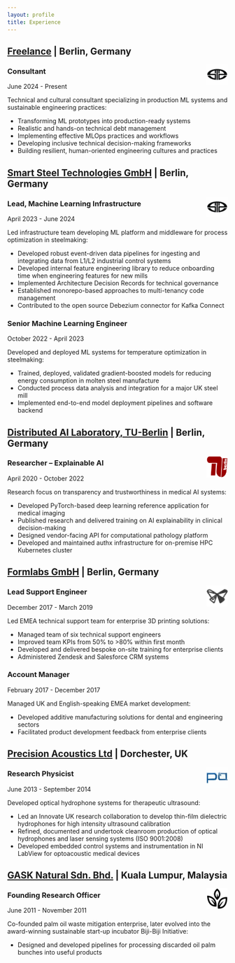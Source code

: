 ```yaml
---
layout: profile
title: Experience
---
```


## [Freelance](https://brave.berlin) | Berlin, Germany
<img src="/assets/images/smart-steel-technologies-gmbh-icon.svg" alt="Smart Steel Technologies" width="48" height="48" style="float: right; margin-left: 10px;" />

### Consultant
June 2024 - Present

Technical and cultural consultant specializing in production ML systems and sustainable engineering practices:

- Transforming ML prototypes into production-ready systems
- Realistic and hands-on technical debt management
- Implementing effective MLOps practices and workflows
- Developing inclusive technical decision-making frameworks
- Building resilient, human-oriented engineering cultures and practices

## [Smart Steel Technologies GmbH](https://www.smart-steel-technologies.com) | Berlin, Germany
<img src="/assets/images/smart-steel-technologies-gmbh-icon.svg" alt="Smart Steel Technologies" width="48" height="48" style="float: right; margin-left: 10px;" />

### Lead, Machine Learning Infrastructure
April 2023 - June 2024

Led infrastructure team developing ML platform and middleware for process optimization in steelmaking:

- Developed robust event-driven data pipelines for ingesting and integrating data from L1/L2 industrial control systems
- Developed internal feature engineering library to reduce onboarding time when engineering features for new mills
- Implemented Architecture Decision Records for technical governance
- Established monorepo-based approaches to multi-tenancy code management
- Contributed to the open source Debezium connector for Kafka Connect

### Senior Machine Learning Engineer
October 2022 - April 2023

Developed and deployed ML systems for temperature optimization in steelmaking:

- Trained, deployed, validated gradient-boosted models for reducing energy consumption in molten steel manufacture
- Conducted process data analysis and integration for a major UK steel mill
- Implemented end-to-end model deployment pipelines and software backend

## [Distributed AI Laboratory, TU-Berlin](https://www.dai-labor.de) | Berlin, Germany
<img src="/assets/images/tuberlin-icon.svg" alt="TU Berlin" width="48" height="48" style="float: right; margin-left: 10px;" />

### Researcher – Explainable AI
April 2020 - October 2022

Research focus on transparency and trustworthiness in medical AI systems:

- Developed PyTorch-based deep learning reference application for medical imaging
- Published research and delivered training on AI explainability in clinical decision-making
- Designed vendor-facing API for computational pathology platform
- Developed and maintained authx infrastructure for on-premise HPC Kubernetes cluster

## [Formlabs GmbH](https://formlabs.com) | Berlin, Germany
<img src="/assets/images/formlabs-gmbh-icon.svg" alt="Formlabs" width="48" height="48" style="float: right; margin-left: 10px;" />

### Lead Support Engineer
December 2017 - March 2019

Led EMEA technical support team for enterprise 3D printing solutions:

- Managed team of six technical support engineers
- Improved team KPIs from 50% to >80% within first month
- Developed and delivered bespoke on-site training for enterprise clients
- Administered Zendesk and Salesforce CRM systems

### Account Manager
February 2017 - December 2017

Managed UK and English-speaking EMEA market development:

- Developed additive manufacturing solutions for dental and engineering sectors
- Facilitated product development feedback from enterprise clients

## [Precision Acoustics Ltd](https://www.acoustics.co.uk) | Dorchester, UK
<img src="/assets/images/precision-acoustics-ltd-icon.svg" alt="Precision Acoustics" width="48" height="48" style="float: right; margin-left: 10px;" />

### Research Physicist
June 2013 - September 2014

Developed optical hydrophone systems for therapeutic ultrasound:

- Led an Innovate UK research collaboration to develop thin-film dielectric hydrophones for high intensity ultrasound calibration
- Refined, documented and undertook cleanroom production of optical hydrophones and laser sensing systems (ISO 9001:2008)
- Developed embedded control systems and instrumentation in NI LabView for optoacoustic medical devices

## [GASK Natural Sdn. Bhd.](https://www.biji-biji.com/) | Kuala Lumpur, Malaysia
<img src="/assets/images/gask-natural-sdn-bhd-icon.svg" alt="GASK Natural" width="48" height="48" style="float: right; margin-left: 10px;" />

### Founding Research Officer
June 2011 - November 2011

Co-founded palm oil waste mitigation enterprise, later evolved into the award-winning sustainable start-up incubator Biji-Biji Initiative:

- Designed and developed pipelines for processing discarded oil palm bunches into useful products